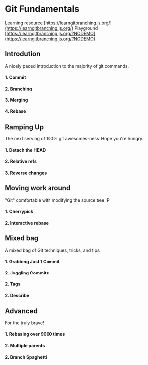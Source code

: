# Git Fundamentals

Learning resource [https://learngitbranching.js.org/](https://learngitbranching.js.org/)
Playground [https://learngitbranching.js.org/?NODEMO](https://learngitbranching.js.org/?NODEMO)

## Introdution
A nicely paced introduction to the majority of git commands.

#### 1. Commit

#### 2. Branching

#### 3. Merging

#### 4. Rebase

## Ramping Up
The next serving of 100% git awesomes-ness. Hope you're hungry.

#### 1. Detach the HEAD

#### 2. Relative refs

#### 3. Reverse changes


## Moving work around
"Git" comfortable with modifying the source tree :P
#### 1. Cherrypick

#### 2. Interactive rebase

## Mixed bag
A mixed bag of Git techniques, tricks, and tips.
#### 1. Grabbing Just 1 Commit

#### 2. Juggling Commits

#### 2. Tags

#### 2. Describe

## Advanced
For the truly brave!
#### 1. Rebasing over 9000 times

#### 2. Multiple parents

#### 2. Branch Spaghetti
